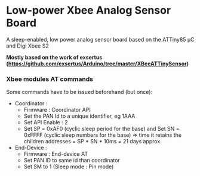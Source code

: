 # Low-power Xbee Analog Sensor Board
A sleep-enabled, low power analog sensor board based on the ATTiny85 µC and Digi Xbee S2

**Mostly based on the work of exsertus (https://github.com/exsertus/Arduino/tree/master/XBeeATTinySensor)**

### Xbee modules AT commands
Some commands have to be issued beforehand (but once):
	
 - Coordinator : 
	 * Firmware : Coordinator API
	 * Set the PAN Id to a unique identifier, eg 1AAA
	 * Set API Enable : 2
	 * Set SP = 0xAF0 (cyclic sleep period for the base)
	   and 	Set SN = 0xFFFF (cyclic sleep numbers for the base)
	    => time it retains the children addresses = SP * SN * 10ms = 21 days approx.		
 - End-Device :
	 * Firmware : End-device AT
	 * Set PAN ID to same id than coordinator
	 * Set SM to 1 (Sleep mode : Pin mode)
